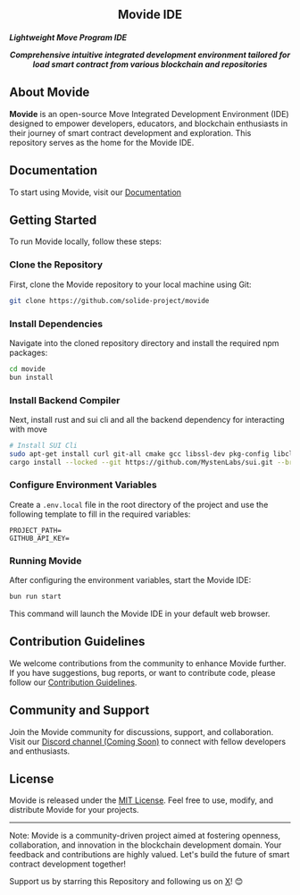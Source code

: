 <p align="center">
  <h2 align="center">Movide IDE</h2>
  <h5 align="center'>Full fork from https://github.com/solide-project/movide for compatibility with movement aptos</h5>
  <p align="center"><b>Lightweight Move Program IDE</b></p>
  <p align="center">Comprehensive intuitive integrated development environment tailored for load smart contract from various blockchain and repositories</p>
</p>

## About Movide 

**Movide** is an open-source Move Integrated Development Environment (IDE) designed to empower developers, educators, and blockchain enthusiasts in their journey of smart contract development and exploration. This repository serves as the home for the Movide IDE.

## Documentation

To start using Movide, visit our [Documentation](https://docs.solide0x.tech/docs/ide/move-ide)

## Getting Started

To run Movide locally, follow these steps:

### Clone the Repository
First, clone the Movide repository to your local machine using Git:
```bash
git clone https://github.com/solide-project/movide
```

### Install Dependencies
Navigate into the cloned repository directory and install the required npm packages:
```bash
cd movide
bun install
```

### Install Backend Compiler
Next, install rust and sui cli and all the backend dependency for interacting with move
```bash
# Install SUI Cli
sudo apt-get install curl git-all cmake gcc libssl-dev pkg-config libclang-dev libpq-dev build-essential
cargo install --locked --git https://github.com/MystenLabs/sui.git --branch testnet sui
```

### Configure Environment Variables
Create a `.env.local` file in the root directory of the project and use the following template to fill in the required variables:
```
PROJECT_PATH=
GITHUB_API_KEY=
```

### Running Movide
After configuring the environment variables, start the Movide IDE:
```bash
bun run start
```

This command will launch the Movide IDE in your default web browser.

## Contribution Guidelines

We welcome contributions from the community to enhance Movide further. If you have suggestions, bug reports, or want to contribute code, please follow our [Contribution Guidelines](link-to-contribution-guidelines).

## Community and Support

Join the Movide community for discussions, support, and collaboration. Visit our [Discord channel (Coming Soon)](#) to connect with fellow developers and enthusiasts.

## License

Movide is released under the [MIT License](link-to-license). Feel free to use, modify, and distribute Movide for your projects.

---

Note: Movide is a community-driven project aimed at fostering openness, collaboration, and innovation in the blockchain development domain. Your feedback and contributions are highly valued. Let's build the future of smart contract development together!

Support us by starring this Repository and following us on [X](https://twitter.com/SolideProject)! 😊
